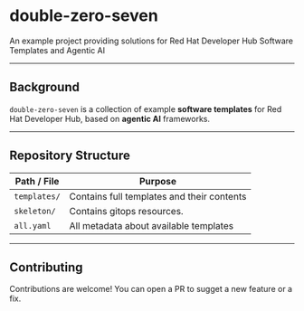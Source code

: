 # double-zero-seven

An example project providing solutions for Red Hat Developer Hub Software Templates and Agentic AI

---

## Background

`double-zero-seven` is a collection of example **software templates** for Red Hat Developer Hub, based on **agentic AI** frameworks.

---

## Repository Structure

| Path / File  | Purpose                                    |
| ------------ | ------------------------------------------ |
| `templates/` | Contains full templates and their contents |
| `skeleton/`  | Contains gitops resources.                 |
| `all.yaml`   | All metadata about available templates     |

---

## Contributing

Contributions are welcome! You can open a PR to sugget a new feature or a fix.
